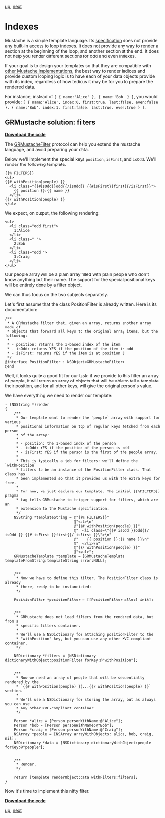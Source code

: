 [up](../../../../tree/master/Guides/sample_code), [next](../forking.md)

Indexes
=======

Mustache is a simple template language. Its [specification](https://github.com/mustache/spec) does not provide any built-in access to loop indexes. It does not provide any way to render a section at the beginning of the loop, and another section at the end. It does not help you render different sections for odd and even indexes.

If your goal is to design your templates so that they are compatible with [other Mustache implementations](https://github.com/defunkt/mustache/wiki/Other-Mustache-implementations), the best way to render indices and provide custom looping logic is to have each of your data objects provide with its index, regardless of how tedious it may be for you to prepare the rendered data.

For instance, instead of `[ { name:'Alice' }, { name:'Bob' } ]`, you would provide: `[ { name:'Alice', index:0, first:true, last:false, even:false }, { name:'Bob', index:1, first:false, last:true, even:true } ]`.


GRMustache solution: filters
----------------------------

**[Download the code](../../../../tree/master/Guides/sample_code/indexes)**

The [GRMustacheFilter](../filter.md) protocol can help you extend the mustache language, and avoid preparing your data.

Below we'll implement the special keys `position`, `isFirst`, and `isOdd`. We'll render the following template:

    {{% FILTERS}}
    <ul>
    {{# withPosition(people) }}
      <li class="{{#isOdd}}odd{{/isOdd}} {{#isFirst}}first{{/isFirst}}">
        {{ position }}:{{ name }}
      </li>
    {{/ withPosition(people) }}
    </ul>

We expect, on output, the following rendering:

    <ul>
      <li class="odd first">
        1:Alice
      </li>
      <li class=" ">
        2:Bob
      </li>
      <li class="odd ">
        3:Craig
      </li>
    </ul>
    

Our people array will be a plain array filled with plain people who don't know anything but their name. The support for the special positional keys will be entirely done by a filter object.

We can thus focus on the two subjects separately.

Let's first assume that the class PositionFilter is already written. Here is its documentation:

```objc
/**
 * A GRMustache filter that, given an array, returns another array made of
 * objects that forward all keys to the original array items, but the following:
 *
 * - position: returns the 1-based index of the item
 * - isOdd: returns YES if the position of the item is odd
 * - isFirst: returns YES if the item is at position 1
 */
@interface PositionFilter : NSObject<GRMustacheFilter>
@end
```

Well, it looks quite a good fit for our task: if we provide to this filter an array of people, it will return an array of objects that will be able to tell a template their position, and for all other keys, will give the original person's value. 

We have everything we need to render our template:

```objc
- (NSString *)render
{
    /**
     * Our template want to render the `people` array with support for various
     * positional information on top of regular keys fetched from each person
     * of the array:
     *
     * - position: the 1-based index of the person
     * - isOdd: YES if the position of the person is odd
     * - isFirst: YES if the person is the first of the people array.
     *
     * This is typically a job for filters: we'll define the `withPosition`
     * filters to be an instance of the PositionFilter class. That class has
     * been implemented so that it provides us with the extra keys for free.
     *
     * For now, we just declare our template. The initial {{%FILTERS}} pragma
     * tag tells GRMustache to trigger support for filters, which are an
     * extension to the Mustache specification.
     */
    NSString *templateString = @"{{% FILTERS}}"
                               @"<ul>\n"
                               @"{{# withPosition(people) }}"
                               @"  <li class=\"{{# isOdd }}odd{{/ isOdd }} {{# isFirst }}first{{/ isFirst }}\">\n"
                               @"    {{ position }}:{{ name }}\n"
                               @"  </li>\n"
                               @"{{/ withPosition(people) }}"
                               @"</ul>";
    GRMustacheTemplate *template = [GRMustacheTemplate templateFromString:templateString error:NULL];
    
    
    /**
     * Now we have to define this filter. The PositionFilter class is already
     * there, ready to be instanciated:
     */
    
    PositionFilter *positionFilter = [[PositionFilter alloc] init];
    
    
    /**
     * GRMustache does not load filters from the rendered data, but from a
     * specific filters container.
     *
     * We'll use a NSDictionary for attaching positionFilter to the
     * "withPosition" key, but you can use any other KVC-compliant container.
     */
    
    NSDictionary *filters = [NSDictionary dictionaryWithObject:positionFilter forKey:@"withPosition"];
    
    
    /**
     * Now we need an array of people that will be sequentially rendered by the
     * `{{# withPosition(people) }}...{{/ withPosition(people) }}` section.
     * 
     * We'll use a NSDictionary for storing the array, but as always you can use
     * any other KVC-compliant container.
     */
    
    Person *alice = [Person personWithName:@"Alice"];
    Person *bob = [Person personWithName:@"Bob"];
    Person *craig = [Person personWithName:@"Craig"];
    NSArray *people = [NSArray arrayWithObjects: alice, bob, craig, nil];
    NSDictionary *data = [NSDictionary dictionaryWithObject:people forKey:@"people"];
    
    
    /**
     * Render.
     */
    
    return [template renderObject:data withFilters:filters];
}
```

Now it's time to implement this nifty filter.




**[Download the code](../../../../tree/master/Guides/sample_code/indexes)**

[up](../../../../tree/master/Guides/sample_code), [next](../forking.md)